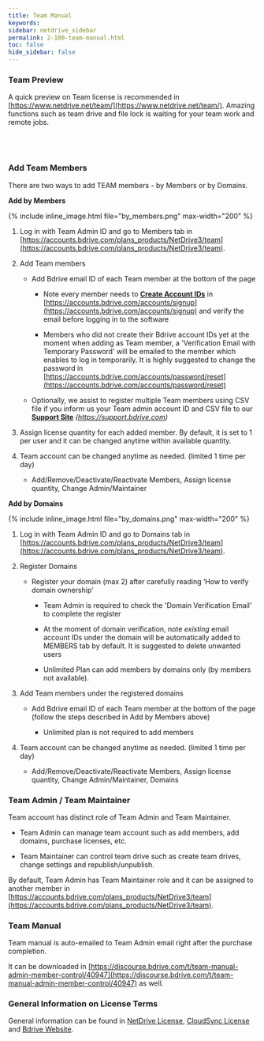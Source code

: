 ```yaml
---
title: Team Manual
keywords:
sidebar: netdrive_sidebar
permalink: 2-100-team-manual.html
toc: false
hide_sidebar: false
---
```



### **Team Preview**

A quick preview on Team license is recommended in [https://www.netdrive.net/team/](https://www.netdrive.net/team/).  Amazing functions such as team drive and file lock is waiting for your team work and remote jobs.<br><br><br><br>




### **Add Team Members**

There are two ways to add TEAM members - by Members or by Domains. 

**Add by Members**

{% include inline_image.html file="by_members.png" max-width="200" %}

1. Log in with Team Admin ID and go to Members tab in [https://accounts.bdrive.com/plans_products/NetDrive3/team](https://accounts.bdrive.com/plans_products/NetDrive3/team).

2. Add Team members 

   * Add Bdrive email ID of each Team member at the bottom of the page

      * Note every member needs to [**Create Account IDs**](2-11-license#create-account-id) in [https://accounts.bdrive.com/accounts/signup](https://accounts.bdrive.com/accounts/signup) and verify the email before logging in to the software

      * Members who did not create their Bdrive account IDs yet at the moment when adding as Team member, a 'Verification Email with Temporary Password' will be emailed to the member which enables to log in temporarily.  It is highly suggested to change the password in [https://accounts.bdrive.com/accounts/password/reset](https://accounts.bdrive.com/accounts/password/reset)

   *	Optionally, we assist to register multiple Team members using CSV file if you inform us your Team admin account ID and CSV file to our [**Support Site**](2-11-license#support-site) _(https://support.bdrive.com)_

3. Assign license quantity for each added member.  By default, it is set to 1 per user and it can be changed anytime within available quantity. 

4. Team account can be changed anytime as needed. (limited 1 time per day)

   *	Add/Remove/Deactivate/Reactivate Members, Assign license quantity, Change Admin/Maintainer


**Add by Domains**

{% include inline_image.html file="by_domains.png" max-width="200" %}

1. Log in with Team Admin ID and go to Domains tab in [https://accounts.bdrive.com/plans_products/NetDrive3/team](https://accounts.bdrive.com/plans_products/NetDrive3/team).

2. Register Domains

   * Register your domain (max 2) after carefully reading ‘How to verify domain ownership’
   
      * Team Admin is required to check the 'Domain Verification Email' to complete the register
   
      * At the moment of domain verification, note _existing_ email account IDs under the domain will be automatically added to MEMBERS tab by default.  It is suggested to delete unwanted users
   
      * Unlimited Plan can add members by domains only (by members not available).

3. Add Team members under the registered domains 

   * Add Bdrive email ID of each Team member at the bottom of the page (follow the steps described in Add by Members above)
   
      * Unlimited plan is not required to add members

4. Team account can be changed anytime as needed. (limited 1 time per day)

   *	Add/Remove/Deactivate/Reactivate Members, Assign license quantity, Change Admin/Maintainer, Domains




### **Team Admin / Team Maintainer**

Team account has distinct role of Team Admin and Team  Maintainer.

* Team Admin can manage team account such as add members, add domains, purchase licenses, etc.

* Team Maintainer can control team drive such as create team drives, change settings and republish/unpublish.

By default, Team Admin has Team Maintainer role and it can be assigned to another member in [https://accounts.bdrive.com/plans_products/NetDrive3/team](https://accounts.bdrive.com/plans_products/NetDrive3/team).  





### **Team Manual**

Team manual is auto-emailed to Team Admin email right after the purchase completion.

It can be downloaded in [https://discourse.bdrive.com/t/team-manual-admin-member-control/40947](https://discourse.bdrive.com/t/team-manual-admin-member-control/40947) as well.




### **General Information on License Terms**

General information can be found in [NetDrive License](2-11-license), [CloudSync License](3-14-license) and [Bdrive Website](https://www.bdrive.com).

